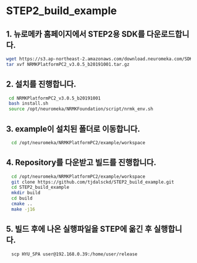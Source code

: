 # STEP2_build_example
## 1. 뉴로메카 홈페이지에서 STEP2용 SDK를 다운로드합니다.
```bash
wget https://s3.ap-northeast-2.amazonaws.com/download.neuromeka.com/SDK-Installer/PlatformSDK/STEP2-Linux/NRMKPlatformPC2_v3.0.5_b20191001.tar.gz
tar xvf NRMKPlatformPC2_v3.0.5_b20191001.tar.gz
```
## 2. 설치를 진행합니다. 
 ```bash
  cd NRMKPlatformPC2_v3.0.5_b20191001
  bash install.sh
  source /opt/neuromeka/NRMKFoundation/script/nrmk_env.sh
 ```
## 3. example이 설치된 폴더로 이동합니다.
```bash
  cd /opt/neuromeka/NRMKPlatformPC2/example/workspace
```
## 4. Repository를 다운받고 빌드를 진행합니다.
```bash
  cd /opt/neuromeka/NRMKPlatformPC2/example/workspace
  git clone https://github.com/tjdalsckd/STEP2_build_example.git
  cd STEP2_build_example
  mkdir build
  cd build
  cmake ..
  make -j16
```
## 5. 빌드 후에 나온 실행파일을 STEP에 옮긴 후 실행합니다.
```
  scp HYU_SPA user@192.168.0.39:/home/user/release
  
```
